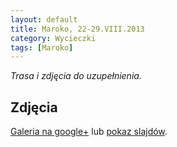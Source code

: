 ```yaml
---
layout: default
title: Maroko, 22-29.VIII.2013
category: Wycieczki
tags: [Maroko]
---
```


*Trasa i zdjęcia do uzupełnienia.*

Zdjęcia
-------

[Galeria na google+](https://plus.google.com/photos/+TomekKobyli%C5%84ski/albums/5918616816929926353) lub
[pokaz slajdów](https://plus.google.com/photos/+TomekKobyli%C5%84ski/albums/5918616816929926353/5918616825981275618?pid=5918616825981275618&oid=%2BTomekKobyli%C5%84ski).

